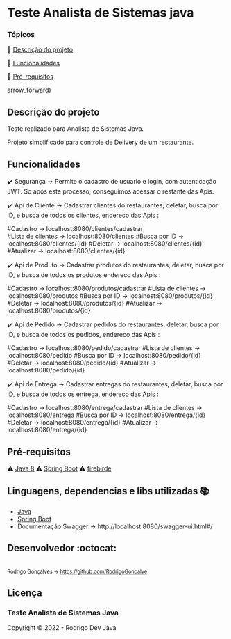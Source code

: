 <h1>Teste Analista de Sistemas java</h1> 

### Tópicos 

:small_blue_diamond: [Descrição do projeto](#descrição-do-projeto)

:small_blue_diamond: [Funcionalidades](#funcionalidades)

:small_blue_diamond: [Pré-requisitos](#pré-requisitos)

arrow_forward)

## Descrição do projeto 

<p align="justify">
 Teste realizado para Analista de Sistemas Java.
</p>
<p align="justify">
  Projeto simplificado para controle de Delivery de um restaurante. 
</p>

## Funcionalidades

:heavy_check_mark: Segurança -> Permite o cadastro de usuario e login, com autenticação JWT. So após este processo, conseguimos acessar o restante das Apis.

:heavy_check_mark: Api de Cliente -> Cadastrar clientes do restaurantes, deletar, busca por ID, e busca de todos os clientes, 
endereco das Apis : 

#Cadastro -> localhost:8080/clientes/cadastrar<br>
#Lista de clientes -> localhost:8080/clientes
#Busca por ID -> localhost:8080/clientes/{id}
#Deletar -> localhost:8080/clientes/{id}
#Atualizar -> localhost:8080/clientes/{id}

:heavy_check_mark: Api de Produto -> Cadastrar produtos do restaurantes, deletar, busca por ID, e busca de todos os produtos
endereco das Apis : 

#Cadastro -> localhost:8080/produtos/cadastrar
#Lista de clientes -> localhost:8080/produtos
#Busca por ID -> localhost:8080/produtos/{id}
#Deletar -> localhost:8080/produtos/{id}
#Atualizar -> localhost:8080/produtos/{id}

:heavy_check_mark: Api de Pedido -> Cadastrar pedidos do restaurantes, deletar, busca por ID, e busca de todos os pedidos,
endereco das Apis : 

#Cadastro -> localhost:8080/pedido/cadastrar
#Lista de clientes -> localhost:8080/pedido
#Busca por ID -> localhost:8080/pedido/{id}
#Deletar -> localhost:8080/pedido/{id}
#Atualizar -> localhost:8080/pedido/{id}

:heavy_check_mark: Api de Entrega -> Cadastrar entregas do restaurantes, deletar, busca por ID, e busca de todos os entrega,
endereco das Apis : 

#Cadastro -> localhost:8080/entrega/cadastrar
#Lista de clientes -> localhost:8080/entrega
#Busca por ID -> localhost:8080/entrega/{id}
#Deletar -> localhost:8080/entrega/{id}
#Atualizar -> localhost:8080/entrega/{id}

## Pré-requisitos

:warning: [Java 8](https://www.java.com/pt-BR/)
:warning: [Spring Boot](https://spring.io/projects/spring-boot)
:warning: [firebirde]()

## Linguagens, dependencias e libs utilizadas :books:

- [Java](https://www.java.com/pt-BR/)
- [Spring Boot](https://spring.io/projects/spring-boot)
- Documentação Swagger ->  http://localhost:8080/swagger-ui.html#/
 
## Desenvolvedor :octocat:

<br><sub>Rodrigo Gonçalves</sub><sub> -> https://github.com/RodrigoGoncalve  </sub> </br> 

## Licença 

<h3>Teste Analista de Sistemas Java</h3>

Copyright :copyright: 2022 - Rodrigo Dev Java
